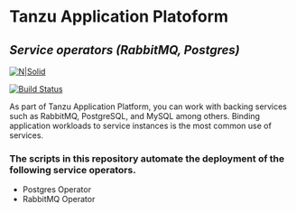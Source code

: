 # Tanzu Application Platoform
## _Service operators (RabbitMQ, Postgres)_

[![N|Solid](https://cldup.com/dTxpPi9lDf.thumb.png)](https://nodesource.com/products/nsolid)

[![Build Status](https://app.travis-ci.com/pivotal-ben-chacko/postgres-operator-tap.svg?branch=main)](https://app.travis-ci.com/pivotal-ben-chacko/postgres-operator-tap)

As part of Tanzu Application Platform, you can work with backing services such as RabbitMQ, PostgreSQL, and MySQL among others. Binding application workloads to service instances is the most common use of services.

### The scripts in this repository automate the deployment of the following service operators.
- Postgres Operator
- RabbitMQ Operator
